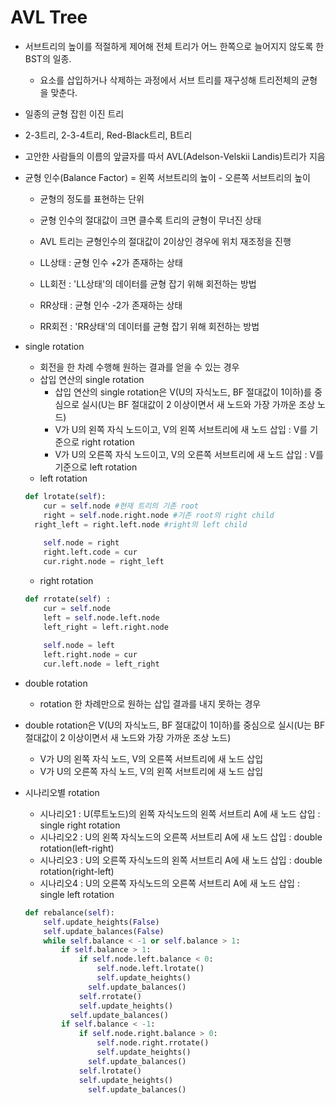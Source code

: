 # AVL Tree

- 서브트리의 높이를 적절하게 제어해 전체 트리가 어느 한쪽으로 늘어지지 않도록 한 BST의 일종.
  
  - 요소를 삽입하거나 삭제하는 과정에서 서브 트리를 재구성해 트리전체의 균형을 맞춘다.
- 일종의 균형 잡힌 이진 트리
  
- 2-3트리, 2-3-4트리, Red-Black트리, B트리 
  
- 고안한 사람들의 이름의 앞글자를 따서 AVL(Adelson-Velskii Landis)트리가 지음

- 균형 인수(Balance Factor) = 왼쪽 서브트리의 높이 - 오른쪽 서브트리의 높이

  - 균형의 정도를 표현하는 단위
  - 균형 인수의 절대값이 크면 클수록 트리의 균형이 무너진 상태

  - AVL 트리는 균형인수의 절대값이 2이상인 경우에 위치 재조정을 진행

  - LL상태 : 균형 인수 +2가 존재하는 상태
  - LL회전 : 'LL상태'의 데이터를 균형 잡기 위해 회전하는 방법
  - RR상태 : 균형 인수 -2가 존재하는 상태
  - RR회전 : 'RR상태'의 데이터를 균형 잡기 위해 회전하는 방법

- single rotation

  - 회전을 한 차례 수행해 원하는 결과를 얻을 수 있는 경우
  - 삽입 연산의 single rotation
    -  삽입 연산의 single rotation은 V(U의 자식노드, BF 절대값이 1이하)를 중심으로 실시(U는 BF 절대값이 2 이상이면서 새 노드와 가장 가까운 조상 노드)
    - V가 U의 왼쪽 자식 노드이고, V의 왼쪽 서브트리에 새 노드 삽입 :  V를 기준으로 right rotation
    - V가 U의 오른쪽 자식 노드이고, V의 오른쪽 서브트리에 새 노드 삽입 :  V를 기준으로 left rotation
  - left rotation

  ```python
  def lrotate(self):
      cur = self.node #현재 트리의 기존 root
      right = self.node.right.node #기존 root의 right child
  	right_left = right.left.node #right의 left child
      
      self.node = right
      right.left.code = cur
      cur.right.node = right_left
  ```

  - right rotation

  ```python
  def rrotate(self) : 
      cur = self.node
      left = self.node.left.node
      left_right = left.right.node
      
      self.node = left
      left.right.node = cur
      cur.left.node = left_right
  ```

- double rotation

  - rotation 한 차례만으로 원하는 삽입 결과를 내지 못하는 경우
- double rotation은 V(U의 자식노드, BF 절대값이 1이하)를 중심으로 실시(U는 BF 절대값이 2 이상이면서 새 노드와 가장 가까운 조상 노드)
    - V가 U의 왼쪽 자식 노드, V의 오른쪽 서브트리에 새 노드 삽입
    - V가 U의 오른쪽 자식 노드, V의 왼쪽 서브트리에 새 노드 삽입

- 시나리오별 rotation

  - 시나리오1 : U(루트노드)의 왼쪽 자식노드의 왼쪽 서브트리 A에 새 노드 삽입 : single right rotation
  - 시나리오2 : U의 왼쪽 자식노드의 오른쪽 서브트리 A에 새 노드 삽입 : double rotation(left-right)
  - 시나리오3 : U의 오른쪽 자식노드의 왼쪽 서브트리 A에 새 노드 삽입 : double rotation(right-left)
  - 시나리오4 : U의 오른쪽 자식노드의 오른쪽 서브트리 A에 새 노드 삽입 : single left rotation

  ```python
  def rebalance(self): 
      self.update_heights(False)
      self.update_balances(False)
      while self.balance < -1 or self.balance > 1:
          if self.balance > 1:
              if self.node.left.balance < 0:
                  self.node.left.lrotate()
                  self.update_heights()
      			self.update_balances()
              self.rrotate()
              self.update_heights()
      		self.update_balances()
          if self.balance < -1:
              if self.node.right.balance > 0:
                  self.node.right.rrotate()
                  self.update_heights()
      			self.update_balances()
              self.lrotate()
              self.update_heights()
     	 		self.update_balances()
  ```

  















